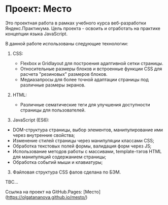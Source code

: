 # Проект: Место

Это проектная работа в рамках учебного курса веб-разработки Яндекс.Практикума.
Цель проекта - освоить и отработать на практике концепции языка JavaScript.

В данной работе использованы следующие технологии:

1. CSS:
	- Flexbox и Gridlayout для построения адаптивной сетки страницы.
	- Относительные размеры блоков и встроенные функции CSS для расчета "резиновых" размеров блоков.
	- Медиазапросы для более точной адаптации страницы под различные размеры экранов.

2. HTML:
	- Различные сематические теги для улучшения доступности страницы для пользователей.

3. JavaScript (ES6):
  - DOM-структура страницы, выбор элементов, манипулирование ими через внутренние свойства;
  - Изменение стилей страницы через манипуляции классами CSS;
  - Обработка текстовых полей формы, валидация форм через JS;
  - Использование методов работы с массивами, template-тэгов HTML для манипуляций содержанием страницы;
  - Обработка событий мыши и клавиатуры;


3. Файловая структура CSS фалов сделана по БЭМ.

TBC...


Ссылка на проект на GitHub.Pages: [Место] (https://olgatananova.github.io/mesto/)
